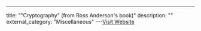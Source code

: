 ---
title: ""Cryptography" (from Ross Anderson's book)"
description: ""
external_category: "Miscellaneous"
---[Visit Website](https://www.cl.cam.ac.uk/~rja14/Papers/SEv3-ch5-dec18.pdf)

